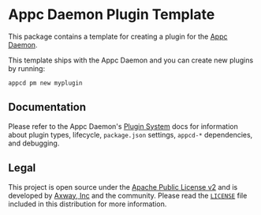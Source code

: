 # Appc Daemon Plugin Template

This package contains a template for creating a plugin for the [Appc Daemon][1].

This template ships with the Appc Daemon and you can create new plugins by running:

```
appcd pm new myplugin
```

## Documentation

Please refer to the Appc Daemon's [Plugin System][plugin_system] docs for information about plugin
types, lifecycle, `package.json` settings, `appcd-*` dependencies, and debugging.

[plugin_system]: https://github.com/appcelerator/appc-daemon/blob/master/docs/Components/Plugin-System.md

## Legal

This project is open source under the [Apache Public License v2][2] and is developed by
[Axway, Inc](http://www.axway.com/) and the community. Please read the [`LICENSE`][2] file included
in this distribution for more information.

[1]: https://github.com/appcelerator/appc-daemon
[2]: https://github.com/appcelerator/appc-daemon/blob/master/LICENSE

